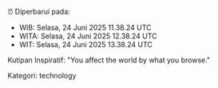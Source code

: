 ⏰ Diperbarui pada:
- WIB: Selasa, 24 Juni 2025 11.38.24 UTC
- WITA: Selasa, 24 Juni 2025 12.38.24 UTC
- WIT: Selasa, 24 Juni 2025 13.38.24 UTC

Kutipan Inspiratif:
"You affect the world by what you browse."


Kategori: technology

